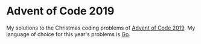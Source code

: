 # Advent of Code 2019

My solutions to the Christmas coding problems of [Advent of Code 2019](https://adventofcode.com/2019). My language of choice for this year's problems is [Go](https://golang.org/).
